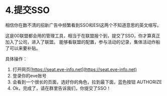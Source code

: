 # 4.提交SSO

相信你在数不清的招新广告中频繁看到SSO和ESI这两个不知道意思的英文缩写。

这是00联盟都会用的管理工具，相当于在联盟报个到，提交了SSO，你才算真正加入了公司，进入了联盟。 能够看联盟的配置，参与活动的记录，集体活动炸船了可以来要补贴。

具体操作：

1. 打开网页[https://seat.eve-info.net](https://seat.eve-info.net)
2. 登录你的eve账号
3. 会看到一个很长的页面，选好你的角色，拉到最下面，蓝色按钮 AUTHORIZE
4. Ok，完成了，请在群里告诉我们，你提交了SSO！

